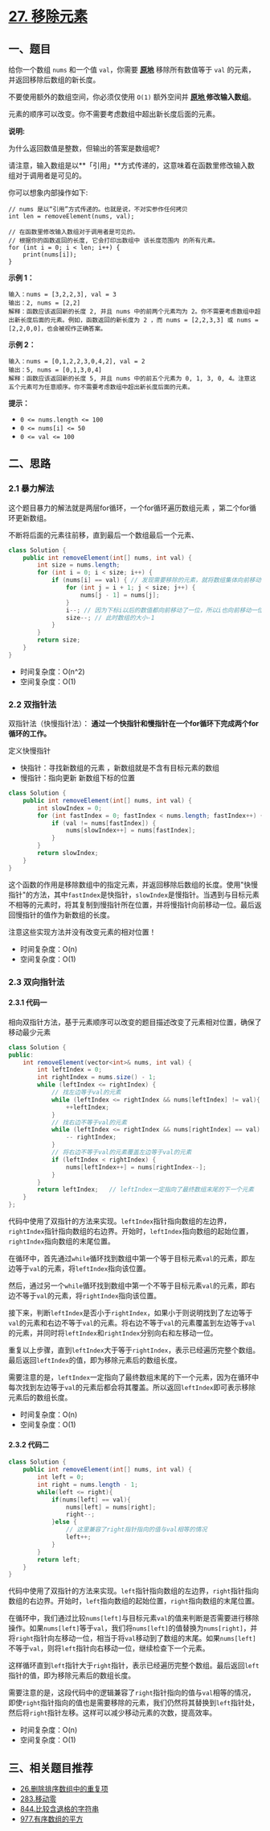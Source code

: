 # [27. 移除元素](https://leetcode.cn/problems/remove-element/)

## 一、题目

给你一个数组 `nums` 和一个值 `val`，你需要 **[原地](https://baike.baidu.com/item/原地算法)** 移除所有数值等于 `val` 的元素，并返回移除后数组的新长度。

不要使用额外的数组空间，你必须仅使用 `O(1)` 额外空间并 **[原地 ](https://baike.baidu.com/item/原地算法)修改输入数组**。

元素的顺序可以改变。你不需要考虑数组中超出新长度后面的元素。

 

**说明:**

为什么返回数值是整数，但输出的答案是数组呢?

请注意，输入数组是以**「引用」**方式传递的，这意味着在函数里修改输入数组对于调用者是可见的。

你可以想象内部操作如下:

```
// nums 是以“引用”方式传递的。也就是说，不对实参作任何拷贝
int len = removeElement(nums, val);

// 在函数里修改输入数组对于调用者是可见的。
// 根据你的函数返回的长度, 它会打印出数组中 该长度范围内 的所有元素。
for (int i = 0; i < len; i++) {
    print(nums[i]);
}
```

 

**示例 1：**

```
输入：nums = [3,2,2,3], val = 3
输出：2, nums = [2,2]
解释：函数应该返回新的长度 2, 并且 nums 中的前两个元素均为 2。你不需要考虑数组中超出新长度后面的元素。例如，函数返回的新长度为 2 ，而 nums = [2,2,3,3] 或 nums = [2,2,0,0]，也会被视作正确答案。
```

**示例 2：**

```
输入：nums = [0,1,2,2,3,0,4,2], val = 2
输出：5, nums = [0,1,3,0,4]
解释：函数应该返回新的长度 5, 并且 nums 中的前五个元素为 0, 1, 3, 0, 4。注意这五个元素可为任意顺序。你不需要考虑数组中超出新长度后面的元素。
```

 

**提示：**

- `0 <= nums.length <= 100`
- `0 <= nums[i] <= 50`
- `0 <= val <= 100`

## 二、思路

### 2.1 暴力解法

这个题目暴力的解法就是两层for循环，一个for循环遍历数组元素 ，第二个for循环更新数组。

不断将后面的元素往前移，直到最后一个数组最后一个元素、

```java
class Solution {
    public int removeElement(int[] nums, int val) {
        int size = nums.length;
        for (int i = 0; i < size; i++) {
            if (nums[i] == val) { // 发现需要移除的元素，就将数组集体向前移动一位
                for (int j = i + 1; j < size; j++) {
                    nums[j - 1] = nums[j];
                }
                i--; // 因为下标i以后的数值都向前移动了一位，所以i也向前移动一位
                size--; // 此时数组的大小-1
            }
        }
        return size;
    }
}
```

- 时间复杂度：O(n^2)
- 空间复杂度：O(1)

### 2.2 双指针法

双指针法（快慢指针法）： **通过一个快指针和慢指针在一个for循环下完成两个for循环的工作。**

定义快慢指针

- 快指针：寻找新数组的元素 ，新数组就是不含有目标元素的数组
- 慢指针：指向更新 新数组下标的位置

```java
class Solution {
    public int removeElement(int[] nums, int val) {
        int slowIndex = 0;
        for (int fastIndex = 0; fastIndex < nums.length; fastIndex++) {
            if (val != nums[fastIndex]) {
                nums[slowIndex++] = nums[fastIndex];
            }
        }
        return slowIndex;
    }
}
```

这个函数的作用是移除数组中的指定元素，并返回移除后数组的长度。使用"快慢指针"的方法，其中`fastIndex`是快指针，`slowIndex`是慢指针。当遇到与目标元素不相等的元素时，将其复制到慢指针所在位置，并将慢指针向前移动一位。最后返回慢指针的值作为新数组的长度。

注意这些实现方法并没有改变元素的相对位置！

- 时间复杂度：O(n)
- 空间复杂度：O(1)

### 2.3 双向指针法

#### 2.3.1 代码一

相向双指针方法，基于元素顺序可以改变的题目描述改变了元素相对位置，确保了移动最少元素

```java
class Solution {
public:
    int removeElement(vector<int>& nums, int val) {
        int leftIndex = 0;
        int rightIndex = nums.size() - 1;
        while (leftIndex <= rightIndex) {
            // 找左边等于val的元素
            while (leftIndex <= rightIndex && nums[leftIndex] != val){
                ++leftIndex;
            }
            // 找右边不等于val的元素
            while (leftIndex <= rightIndex && nums[rightIndex] == val) {
                -- rightIndex;
            }
            // 将右边不等于val的元素覆盖左边等于val的元素
            if (leftIndex < rightIndex) {
                nums[leftIndex++] = nums[rightIndex--];
            }
        }
        return leftIndex;   // leftIndex一定指向了最终数组末尾的下一个元素
    }
};
```

代码中使用了双指针的方法来实现。`leftIndex`指针指向数组的左边界，`rightIndex`指针指向数组的右边界。开始时，`leftIndex`指向数组的起始位置，`rightIndex`指向数组的末尾位置。

在循环中，首先通过`while`循环找到数组中第一个等于目标元素`val`的元素，即左边等于`val`的元素，将`leftIndex`指向该位置。

然后，通过另一个`while`循环找到数组中第一个不等于目标元素`val`的元素，即右边不等于`val`的元素，将`rightIndex`指向该位置。

接下来，判断`leftIndex`是否小于`rightIndex`，如果小于则说明找到了左边等于`val`的元素和右边不等于`val`的元素。将右边不等于`val`的元素覆盖到左边等于`val`的元素，并同时将`leftIndex`和`rightIndex`分别向右和左移动一位。

重复以上步骤，直到`leftIndex`大于等于`rightIndex`，表示已经遍历完整个数组。最后返回`leftIndex`的值，即为移除元素后的数组长度。

需要注意的是，`leftIndex`一定指向了最终数组末尾的下一个元素，因为在循环中每次找到左边等于`val`的元素后都会将其覆盖。所以返回`leftIndex`即可表示移除元素后的数组长度。

- 时间复杂度：O(n)
- 空间复杂度：O(1)

#### 2.3.2 代码二

```java
class Solution {
    public int removeElement(int[] nums, int val) {
        int left = 0;
        int right = nums.length - 1;
        while(left <= right){
            if(nums[left] == val){
                nums[left] = nums[right];
                right--;
            }else {
                // 这里兼容了right指针指向的值与val相等的情况
                left++;
            }
        }
        return left;
    }
}
```

代码中使用了双指针的方法来实现。`left`指针指向数组的左边界，`right`指针指向数组的右边界。开始时，`left`指向数组的起始位置，`right`指向数组的末尾位置。

在循环中，我们通过比较`nums[left]`与目标元素`val`的值来判断是否需要进行移除操作。如果`nums[left]`等于`val`，我们将`nums[left]`的值替换为`nums[right]`，并将`right`指针向左移动一位，相当于将`val`移动到了数组的末尾。如果`nums[left]`不等于`val`，则将`left`指针向右移动一位，继续检查下一个元素。

这样循环直到`left`指针大于`right`指针，表示已经遍历完整个数组。最后返回`left`指针的值，即为移除元素后的数组长度。

需要注意的是，这段代码中的逻辑兼容了`right`指针指向的值与`val`相等的情况，即使`right`指针指向的值也是需要移除的元素，我们仍然将其替换到`left`指针处，然后将`right`指针左移。这样可以减少移动元素的次数，提高效率。

- 时间复杂度：O(n)
- 空间复杂度：O(1)

## 三、相关题目推荐

- [26.删除排序数组中的重复项](https://leetcode.cn/problems/remove-duplicates-from-sorted-array/)
- [283.移动零](https://leetcode.cn/problems/move-zeroes/)
- [844.比较含退格的字符串](https://leetcode.cn/problems/backspace-string-compare/)
- [977.有序数组的平方](https://leetcode.cn/problems/squares-of-a-sorted-array/)